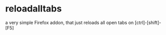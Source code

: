 # reloadalltabs
a very simple Firefox addon, that just reloads all open tabs on [ctrl]-[shift]-[F5]
